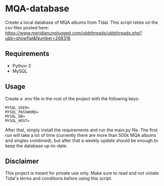 # MQA-database

Create a local database of MQA albums from Tidal. This script relies on the csv files posted here: https://www.meridianunplugged.com/ubbthreads/ubbthreads.php?ubb=showflat&Number=268318

## Requirements

- Python 3
- MySQL

## Usage

Create a .env file in the root of the project with the following keys:

```
MYSQL_USER=
MYSQL_PASSWORD=
MYSQL_DB=
MYSQL_HOST=
```

After that, simply install the requirements and run the main.py file. The first run will take a lot of time (currently there are more than 500k MQA albums and singles combined), but after that a weekly update should be enough to keep the database up-to-date.

## Disclaimer

This project is meant for private use only. Make sure to read and not violate Tidal's terms and conditions before using this script.
